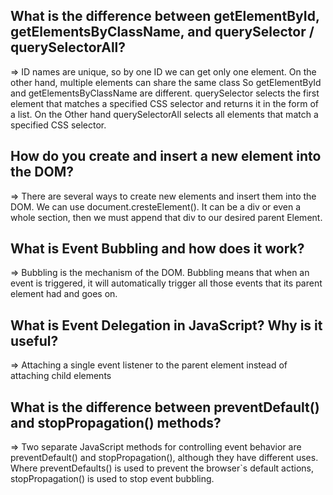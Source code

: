 ## What is the difference between getElementById, getElementsByClassName, and querySelector / querySelectorAll?
 => ID names are unique, so by one ID we can get only one element. On the other hand, multiple elements can share the same class
    So getElementById and getElementsByClassName are different.
    querySelector selects the first element that matches a specified CSS selector and returns it in the form of a list. On the Other hand
    querySelectorAll selects all elements that match a specified CSS selector.

## How do you create and insert a new element into the DOM?
  => There are several ways to create new elements and insert them into the DOM. We can use document.cresteElement(). It can be a div or even a 
     whole section, then we must append that div to our desired parent Element.

## What is Event Bubbling and how does it work?
  => Bubbling is the mechanism of the DOM. Bubbling means that when an event is triggered, it will automatically trigger all those events that its 
     parent element had and goes on.

## What is Event Delegation in JavaScript? Why is it useful?
=> Attaching a single event listener to the parent element instead of attaching child elements

## What is the difference between preventDefault() and stopPropagation() methods?
=> Two separate JavaScript methods for controlling event behavior are preventDefault() and stopPropagation(), although they have different uses. 
   Where preventDefaults() is used to prevent the browser`s default actions, stopPropagation() is used to stop event bubbling.
   
